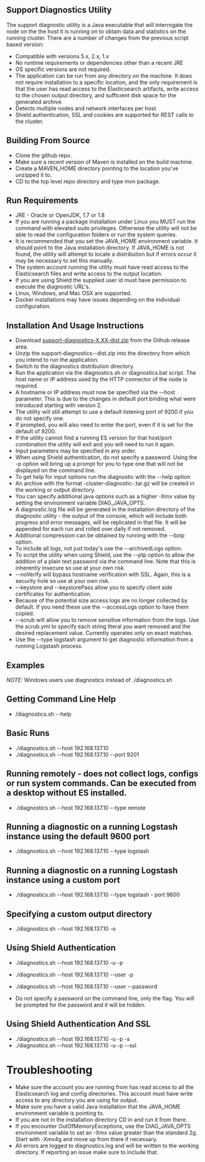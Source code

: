 ## Support Diagnostics Utility
The support diagnostic utility is a Java executable that will interrogate the node on the the host it is running on to obtain data and statistics on the running cluster.  There are a number of changes from the previous script based version:

* Compatible with versions 5.x, 2.x, 1.x
* No runtime requirements or dependencies other than a recent JRE
* OS specific versions are not required.
* The application can be run from any directory on the machine.  It does not require installation to a specific location, and the only requirement is that the user has read access to the Elasticsearch artifacts, write access to the chosen output directory, and sufficient disk space for the generated archive.
* Detects multiple nodes and network interfaces per host.
* Shield authentication, SSL and cookies are supported for REST calls to the cluster.

## Building From Source
* Clone the github repo.
* Make sure a recent version of Maven is installed on the build machine. 
* Create a MAVEN_HOME directory pointing to the location you've unzipped it to.
* CD to the top level repo directory and type mvn package.

## Run Requirements
* JRE - Oracle or OpenJDK, 1.7 or 1.8
* If you are running a package installation under Linux you MUST run the command with elevated sudo privileges. Otherwise the utility will not be able to read the configuration folders or run the system queries.
* It is recommended that you set the JAVA_HOME environment variable.  It should point to the Java installation directory.  If JAVA_HOME is not found, the utility will attempt to locate a distribution but if errors occur it may be necessary to set this manually.
* The system account running the utility must have read access to the Elasticsearch files and write access to the output location.
* If you are using Shield the supplied user id must have permission to execute the diagnostic URL's.
* Linux, Windows, and Mac OSX are supported.
* Docker installations may have issues depending on the individual configuration.

## Installation And Usage Instructions
* Download [support-diagnostics-X.XX-dist.zip](https://github.com/elastic/elasticsearch-support-diagnostics/releases/latest) from the Github release area.
* Unzip the support-diagnostics-<version>-dist.zip into the directory from which you intend to run the application.
* Switch to the diagnostics distribution directory.
* Run the application via the diagnostics.sh or diagnostics.bat script. The host name or IP address used by the HTTP connector of the node is required.
* A hostname or IP address must now be specified via the --host parameter. This is due to the changes in default port binding what were introduced starting with version 2.
* The utility will still attempt to use a default listening port of 9200 if you do not specify one.
* If prompted, you will also need to enter the port, even if it is set for the default of 9200.
* If the utility cannot find a running ES version for that host/port combination the utility will exit and you will need to run it again.
* Input parameters may be specified in any order.
* When using Shield authentication, do not specify a password.  Using the -p option will bring up a prompt for you to type one that will not be displayed on the command line.
* To get help for input options run the diagnostic with the --help option
* An archive with the format <cluster name>-cluster-diagnostic-<Date Time Stamp>.tar.gz will be created in the working or output directory.
* You can specify additional java options such as a higher -Xmx value by setting the environment variable DIAG_JAVA_OPTS.
* A diagnostic.log file will be generated in the installation directory of the diagnostic utility - the output of the console, which will include both progress and error messages, will be replicated in that file.  It will be appended for each run and rolled over daily if not removed.
* Additional compression can be obtained by running with the --bzip option.
* To include all logs, not just today's use the --archivedLogs option.
* To script the utility when using Shield, use the --ptp option to allow the addition of a plain text password via the command line.  Note that this is inherently insecure so use at your own risk.
* --noVerify will bypass hostname verification with SSL. Again, this is a security hole so use at your own risk.
* --keystore and --keystorePass allow you to specify client side certificates for authentication.
* Because of the potential size access logs are no longer collected by default. If you need these use the --accessLogs option to have them copied.
* --scrub will allow you to remove sensitive information from the logs. Use the scrub.yml to specify each string literal you want removed and the desired replacement value. Currently operates only on exact matches.
* Use the --type logstash argument to get diagnostic information from a running Logstash process.

## Examples
 *NOTE:* Windows users use diagnostics instead of ./diagnostics.sh

## Getting Command Line Help
 * /diagnostics.sh --help

## Basic Runs
  * ./diagnostics.sh --host 192.168.137.10
  * ./diagnostics.sh --host 192.168.137.10 --port 9201

## Running remotely - does not collect logs, configs or run system commands.  Can be executed from a desktop without ES installed.
  * ./diagnostics.sh --host 192.168.137.10 --type remote

## Running a diagnostic on a running Logstash instance using the default 9600 port
  * ./diagnostics.sh --host 192.168.137.10 --type logstash
  
## Running a diagnostic on a running Logstash instance using a custom port
  * ./diagnostics.sh --host 192.168.137.10 --type logstash - port 9600

## Specifying a custom output directory
  *  ./diagnostics.sh --host 192.168.137.10 -o <full path to output directory>

## Using Shield Authentication
  * ./diagnostics.sh --host 192.168.137.10 -u <your username> -p
  * ./diagnostics.sh --host 192.168.137.10 --user <your username> -p
  * ./diagnostics.sh --host 192.168.137.10 --user <your username> --password

  * Do not specify a password on the command line, only the flag.  You will be prompted for the password and it will be hidden.

## Using Shield Authentication And SSL
  * ./diagnostics.sh --host 192.168.137.10 -u <your username> -p -s
  * ./diagnostics.sh --host 192.168.137.10 -u <your username> -p --ssl

# Troubleshooting
  * Make sure the account you are running from has read access to all the Elasticsearch log and config directories.  This account must have write access to any directory you are using for output.
  * Make sure you have a valid Java installation that the JAVA_HOME environment variable is pointing to.
  * If you are not in the installation directory CD in and run it from there.
  * If you encounter OutOfMemoryExceptions, use the DIAG_JAVA_OPTS environment variable to set an -Xmx value greater than the standard 2g.  Start with -Xmx4g and move up from there if necessary.
  * All errors are logged to diagnostics.log and will be written to the working directory.  If reporting an issue make sure to include that.
